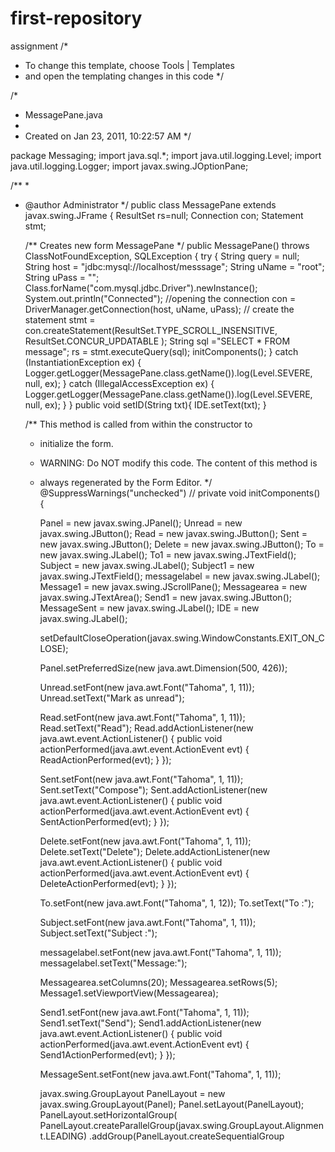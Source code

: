 # first-repository
assignment
/*
 * To change this template, choose Tools | Templates
 * and open the templating changes in this code
 */

/*
 * MessagePane.java
 *
 * Created on Jan 23, 2011, 10:22:57 AM
 */

package Messaging;
import java.sql.*;
import java.util.logging.Level;
import java.util.logging.Logger;
import javax.swing.JOptionPane;

/**
 *
 * @author Administrator
 */
public class MessagePane extends javax.swing.JFrame {
    ResultSet rs=null;
    Connection con;
    Statement stmt;




    /** Creates new form MessagePane */
    public MessagePane() throws ClassNotFoundException, SQLException {
        try {
            String query = null;
            String host = "jdbc:mysql://localhost/messsage";
            String uName = "root";
            String uPass = "";
            Class.forName("com.mysql.jdbc.Driver").newInstance();
            System.out.println("Connected");
            //opening the connection
            con = DriverManager.getConnection(host, uName, uPass);
            // create the statement
            stmt = con.createStatement(ResultSet.TYPE_SCROLL_INSENSITIVE, ResultSet.CONCUR_UPDATABLE );
    String sql ="SELECT * FROM message";
    rs = stmt.executeQuery(sql);
            initComponents();
        } catch (InstantiationException ex) {
            Logger.getLogger(MessagePane.class.getName()).log(Level.SEVERE, null, ex);
        } catch (IllegalAccessException ex) {
            Logger.getLogger(MessagePane.class.getName()).log(Level.SEVERE, null, ex);
        }
    }
    public void setID(String txt){
        IDE.setText(txt);
    }

    /** This method is called from within the constructor to
     * initialize the form.
     * WARNING: Do NOT modify this code. The content of this method is
     * always regenerated by the Form Editor.
     */
    @SuppressWarnings("unchecked")
    // <editor-fold defaultstate="collapsed" desc="Generated Code">
    private void initComponents() {

        Panel = new javax.swing.JPanel();
        Unread = new javax.swing.JButton();
        Read = new javax.swing.JButton();
        Sent = new javax.swing.JButton();
        Delete = new javax.swing.JButton();
        To = new javax.swing.JLabel();
        To1 = new javax.swing.JTextField();
        Subject = new javax.swing.JLabel();
        Subject1 = new javax.swing.JTextField();
        messagelabel = new javax.swing.JLabel();
        Message1 = new javax.swing.JScrollPane();
        Messagearea = new javax.swing.JTextArea();
        Send1 = new javax.swing.JButton();
        MessageSent = new javax.swing.JLabel();
        IDE = new javax.swing.JLabel();

        setDefaultCloseOperation(javax.swing.WindowConstants.EXIT_ON_CLOSE);

        Panel.setPreferredSize(new java.awt.Dimension(500, 426));

        Unread.setFont(new java.awt.Font("Tahoma", 1, 11));
        Unread.setText("Mark as unread");

        Read.setFont(new java.awt.Font("Tahoma", 1, 11));
        Read.setText("Read");
        Read.addActionListener(new java.awt.event.ActionListener() {
            public void actionPerformed(java.awt.event.ActionEvent evt) {
                ReadActionPerformed(evt);
            }
        });

        Sent.setFont(new java.awt.Font("Tahoma", 1, 11));
        Sent.setText("Compose");
        Sent.addActionListener(new java.awt.event.ActionListener() {
            public void actionPerformed(java.awt.event.ActionEvent evt) {
                SentActionPerformed(evt);
            }
        });

        Delete.setFont(new java.awt.Font("Tahoma", 1, 11));
        Delete.setText("Delete");
        Delete.addActionListener(new java.awt.event.ActionListener() {
            public void actionPerformed(java.awt.event.ActionEvent evt) {
                DeleteActionPerformed(evt);
            }
        });

        To.setFont(new java.awt.Font("Tahoma", 1, 12));
        To.setText("To :");

        Subject.setFont(new java.awt.Font("Tahoma", 1, 11));
        Subject.setText("Subject :");

        messagelabel.setFont(new java.awt.Font("Tahoma", 1, 11));
        messagelabel.setText("Message:");

        Messagearea.setColumns(20);
        Messagearea.setRows(5);
        Message1.setViewportView(Messagearea);

        Send1.setFont(new java.awt.Font("Tahoma", 1, 11));
        Send1.setText("Send");
        Send1.addActionListener(new java.awt.event.ActionListener() {
            public void actionPerformed(java.awt.event.ActionEvent evt) {
                Send1ActionPerformed(evt);
            }
        });

        MessageSent.setFont(new java.awt.Font("Tahoma", 1, 11));

        javax.swing.GroupLayout PanelLayout = new javax.swing.GroupLayout(Panel);
        Panel.setLayout(PanelLayout);
        PanelLayout.setHorizontalGroup(
            PanelLayout.createParallelGroup(javax.swing.GroupLayout.Alignment.LEADING)
            .addGroup(PanelLayout.createSequentialGroup
